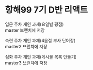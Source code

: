 # 항해99 7기 D반 리액트

입문 주차 개인 과제(요일별 평점) <br/>
master 브랜치에 저장

숙련 주차 개인 과제(4음절 부사 단어장)<br/>
master2 브랜치에 저장 

심화 주차 개인 과제(게시물 목록 만들기)<br/>
master3 브랜치에 저장
